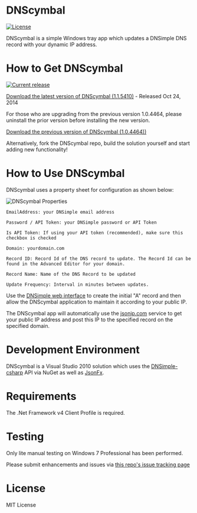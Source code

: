 DNScymbal
=========
[![License](https://img.shields.io/badge/license-MIT-red.svg)](http://opensource.org/licenses/MIT)


DNScymbal is a simple Windows tray app which updates a DNSimple DNS record with your dynamic IP address. 


How to Get DNScymbal
====================

[![Current release](https://img.shields.io/github/release/dwdii/DNScymbal.svg)](https://github.com/dwdii/DNScymbal/releases/tag/v1.1.5410)


[Download the latest version of DNScymbal (1.1.5410)](http://www.dittenhafer.net/downloads/DNScymbal/DNScymbalSetup-1.1.5410.msi) - Released Oct 24, 2014

For those who are upgrading from the previous version 1.0.4464, please uninstall the prior version before installing the new version.

[Download the previous version of DNScymbal (1.0.4464))](http://www.dittenhafer.net/downloads/DNScymbal/DNScymbalSetup.msi)

Alternatively, fork the DNScymbal repo, build the solution yourself and start adding new functionality! 

How to Use DNScymbal
====================
DNScymbal uses a property sheet for configuration as shown below:

![DNScymbal Properties](https://raw.github.com/dwdii/DNScymbal/master/readme/DnsCymbalProperties.png "DNScymbal Properties")

    EmailAddress: your DNSimple email address

    Password / API Token: your DNSimple password or API Token

	Is API Token: If using your API token (recommended), make sure this checkbox is checked

    Domain: yourdomain.com

    Record ID: Record Id of the DNS record to update. The Record Id can be found in the Advanced Editor for your domain.

    Record Name: Name of the DNS Record to be updated

    Update Frequency: Interval in minutes between updates.

Use the [DNSimple web interface](https://dnsimple.com/domains) to create the initial "A" record and then allow the DNScymbal application to maintain it according to your public IP.

The DNScymbal app will automatically use the [jsonip.com](http://jsonip.com/) service to get your public IP address
and post this IP to the specified record on the specified domain.

Development Environment
=======================
DNScymbal is a Visual Studio 2010 solution which uses the [DNSimple-csharp](https://github.com/anderly/dnsimple-csharp) API via NuGet 
as well as [JsonFx](https://github.com/jsonfx/jsonfx).

Requirements
============
The .Net Framework v4 Client Profile is required.

Testing
=======
Only lite manual testing on Windows 7 Professional has been performed. 

Please submit enhancements and issues via [this repo's issue tracking page](https://github.com/dwdii/DNScymbal/issues)

License
=======
MIT License


